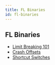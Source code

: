 ```yaml
---
title: FL Binaries
id: fl-binaries
---
```


## FL Binaries

* [Limit Breaking 101](./limit-breaking-101.md)
* [Crash Offsets](./crash-offsets.md)
* [Shortcut Switches](./shortcut-switches.md)
